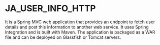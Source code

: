 # JA_USER_INFO_HTTP
It is a Spring MVC web application that provides an endpoint to fetch user details and post this information to another web service. It uses Spring Integration and is built with Maven. The application is packaged as a WAR file and can be deployed on Glassfish or Tomcat servers.
